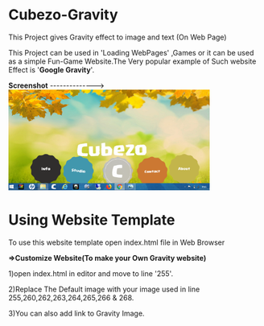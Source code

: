 # Cubezo-Gravity

This Project gives Gravity effect to image and text (On Web Page)

This Project can be used in 'Loading WebPages' ,Games or it can be used as a simple Fun-Game Website.The Very popular example of Such website Effect is '**Google Gravity**'.


**Screenshot** --------------><img src="Image/Screenshot (167).png" height="200" width="400">
# Using Website Template
To use this website template open index.html file in Web Browser

**=>Customize Website(To make your Own Gravity website)**

 1)open index.html in editor and move to line '255'.
<p> 2)Replace The Default image with your image used in line 255,260,262,263,264,265,266 & 268.
<p> 3)You can also add link to Gravity Image.
